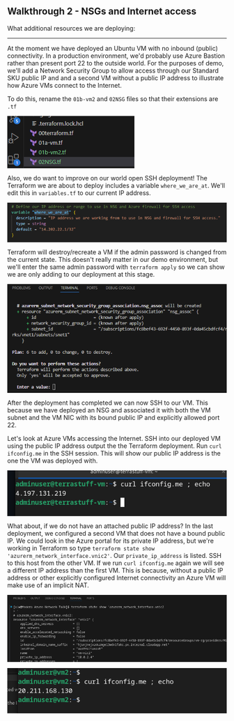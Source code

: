 ## Walkthrough 2 - NSGs and Internet access
What additional resources we are deploying:

---

At the moment we have deployed an Ubuntu VM with no inbound (public) connectivity.  In a production environment, we'd probably use Azure Bastion rather than present port 22 to the outside world.  For the purposes of demo, we'll add a Network Security Group to allow access through our Standard SKU public IP and and a second VM without a public IP address to illustrate how Azure VMs connect to the Internet.

To do this, rename the ```01b-vm2``` and ```02NSG``` files so that their extensions are ```.tf```

<pre>
<img align="left" src="../images/NSG-1.png"></br>
</pre>

Also, we do want to improve on our world open SSH deployment!  The Terraform we are about to deploy includes a variable ```where_we_are_at```.  We'll edit this in ```variables.tf``` to our current IP address.

<pre>
<img align="left" src="../images/2-IP-var.png"></br>
</pre>
Terraform will destroy/recreate a VM if the admin password is changed from the current state.  This doesn't really matter in our demo environment, but we'll enter the same admin password with ```terraform apply``` so we can show we are only adding to our deployment at this stage.

<pre>
<img align="left" src="../images/2-apply-1.png"></br>
</pre>

After the deployment has completed we can now SSH to our VM.  This because we have deployed an NSG and associated it with both the VM subnet and the VM NIC with its bound public IP and explicitly allowed port 22.

Let's look at Azure VMs accessing the Internet.  SSH into our deployed VM using the public IP address output the the Terraform deployment.  Run ```curl ifconfig.me``` in the SSH session.  This will show our public IP address is the one the VM was deployed with.

<pre>
<img align="left" src="../images/ifconfig-1.png"></br>
</pre>

What about, if we do not have an attached public IP address?  In the last deployment, we configured a second VM that does not have a bound public IP.  We could look in the Azure portal for its private IP address, but we're working in Terraform so type ```terraform state show 'azurerm_network_interface.vnic2'```.  Our ```private_ip_address``` is listed.  SSH to this host from the other VM.  If we run ```curl ifconfig.me``` again we will see a different IP address than the first VM.  This is because, without a public IP address or other explicitly configured Internet connectivity an Azure VM will make use of an implicit NAT.

<pre>
<img align="left" src="../images/privip-1.png"></br>
</pre>

<pre>
<img align="left" src="../images/ifconfig-2.png"></br>
</pre>

 

